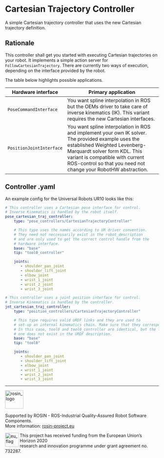 # Cartesian Trajectory Controller
A simple Cartesian trajectory controller that uses the new Cartesian trajectory definition.

## Rationale
This controller shall get you started with executing Cartesian trajectories on your robot.
It implements a simple action server for `FollowCartesianTrajectory`. There are currently two ways of execution, depending on the interface provided by the robot.

The table below highlights possible applications.

| Hardware interface | Primary application |
| -------- | -------- |
| ``PoseCommandInterface``    | You want spline interpolation in ROS but the OEMs driver to take care of inverse kinematics (IK). This variant requires the new Cartesian interfaces.
| ``PositionJointInterface``     | You want spline interpolation in ROS and implement your own IK solver. The provided example uses the established Weighted Levenberg-Marquardt solver form KDL. This variant is compatible with current ROS-control so that you need not change your RobotHW abstraction.


## Controller .yaml
An example config for the Universal Robots UR10 looks like this:
```yaml
# This controller uses a Cartesian pose interface for control.
# Inverse Kinematics is handled by the robot itself.
pose_cartesian_traj_controller:
    type: "pose_controllers/CartesianTrajectoryController"

    # This type uses the names according to UR driver convention.
    # They need not neccessarily exist in the robot_description
    # and are only used to get the correct control handle from the
    # hardware interface.
    base: "base"
    tip: "tool0_controller"

    joints:
       - shoulder_pan_joint
       - shoulder_lift_joint
       - elbow_joint
       - wrist_1_joint
       - wrist_2_joint
       - wrist_3_joint

# This controller uses a joint position interface for control.
# Inverse Kinematics is handled by the controller.
jnt_cartesian_traj_controller:
    type: "position_controllers/CartesianTrajectoryController"

    # This type requires valid URDF links and they are used to
    # set-up an internal kinematics chain. Make sure that they correspond to the drivers' frames.
    # In this case, tool0 and tool0_controller are identical, but the latter
    # one does not exist in the URDF description.
    base: "base"
    tip: "tool0"

    joints:
       - shoulder_pan_joint
       - shoulder_lift_joint
       - elbow_joint
       - wrist_1_joint
       - wrist_2_joint
       - wrist_3_joint

```

***
<!-- 
    ROSIN acknowledgement from the ROSIN press kit
    @ https://github.com/rosin-project/press_kit
-->

<a href="http://rosin-project.eu">
  <img src="http://rosin-project.eu/wp-content/uploads/rosin_ack_logo_wide.png" 
       alt="rosin_logo" height="60" >
</a>

Supported by ROSIN - ROS-Industrial Quality-Assured Robot Software Components.  
More information: <a href="http://rosin-project.eu">rosin-project.eu</a>

<img src="http://rosin-project.eu/wp-content/uploads/rosin_eu_flag.jpg" 
     alt="eu_flag" height="45" align="left" >  

This project has received funding from the European Union’s Horizon 2020  
research and innovation programme under grant agreement no. 732287. 
